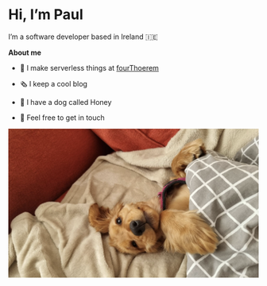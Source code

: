 # Hi, I’m Paul 
I’m a software developer based in Ireland 🇮🇪

**About me**

- 💼 I make serverless things at [fourThoerem](https://www.fourtheorem.com/)

- 🗞 I keep a cool blog 

- 🍯 I have a dog called Honey

- 💬 Feel free to get in touch

<img src="./honey.png" alt="honey" width="600"/>
